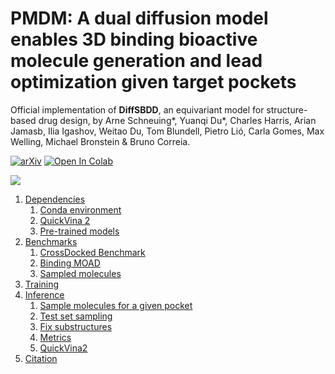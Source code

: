 # PMDM: A dual diffusion model enables 3D binding bioactive molecule generation and lead optimization given target pockets

Official implementation of **DiffSBDD**, an equivariant model for structure-based drug design, by Arne Schneuing*, Yuanqi Du*, Charles Harris, Arian Jamasb, Ilia Igashov, Weitao Du, Tom Blundell, Pietro Lió, Carla Gomes, Max Welling, Michael Bronstein & Bruno Correia.

[![arXiv](https://img.shields.io/badge/arXiv-2210.13695-B31B1B.svg)](http://arxiv.org/abs/2210.13695)
[![Open In Colab](https://colab.research.google.com/assets/colab-badge.svg)](https://colab.research.google.com/github/arneschneuing/DiffSBDD/blob/main/colab/DiffSBDD.ipynb)

![](img/overview.png)

1. [Dependencies](#dependencies)
   1. [Conda environment](#conda-environment)
   2. [QuickVina 2](#quickvina-2)
   3. [Pre-trained models](#pre-trained-models)
2. [Benchmarks](#benchmarks)
   1. [CrossDocked Benchmark](#crossdocked)
   2. [Binding MOAD](#binding-moad)
   3. [Sampled molecules](#sampled-molecules)
4. [Training](#training)
5. [Inference](#inference)
   1. [Sample molecules for a given pocket](#sample-molecules-for-a-given-pocket)
   2. [Test set sampling](#sample-molecules-for-all-pockets-in-the-test-set)
   3. [Fix substructures](#fix-substructures)
   4. [Metrics](#metrics)
   5. [QuickVina2](#quickvina2)
6. [Citation](#citation)
